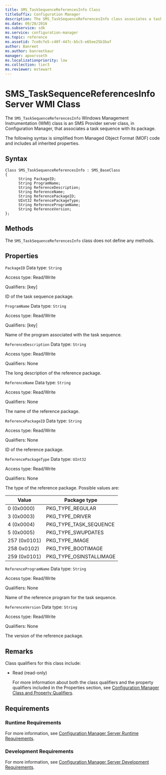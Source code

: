 ```yaml
---
title: SMS_TaskSequenceReferencesInfo Class
titleSuffix: Configuration Manager
description: The SMS_TaskSequenceReferencesInfo class associates a task sequence with its package.
ms.date: 09/20/2016
ms.subservice: sdk
ms.service: configuration-manager
ms.topic: reference
ms.assetid: 7ce8cfe5-c40f-447c-b5c5-e65ee25b3baf
author: Banreet
ms.author: banreetkaur
manager: apoorvseth
ms.localizationpriority: low
ms.collection: tier3
ms.reviewer: mstewart
---
```

# SMS_TaskSequenceReferencesInfo Server WMI Class
The `SMS_TaskSequenceReferencesInfo` Windows Management Instrumentation (WMI) class is an SMS Provider server class, in Configuration Manager, that associates a task sequence with its package.

 The following syntax is simplified from Managed Object Format (MOF) code and includes all inherited properties.

## Syntax

```
Class SMS_TaskSequenceReferencesInfo : SMS_BaseClass
{
      String PackageID;
      String ProgramName;
      String ReferenceDescription;
      String ReferenceName;
      String ReferencePackageID;
      UInt32 ReferencePackageType;
      String ReferenceProgramName;
      String ReferenceVersion;
};
```

## Methods
 The `SMS_TaskSequenceReferencesInfo` class does not define any methods.

## Properties
 `PackageID`
 Data type: `String`

 Access type: Read/Write

 Qualifiers: [key]

 ID of the task sequence package.

 `ProgramName`
 Data type: `String`

 Access type: Read/Write

 Qualifiers: [key]

 Name of the program associated with the task sequence.

 `ReferenceDescription`
 Data type: `String`

 Access type: Read/Write

 Qualifiers: None

 The long description of the reference package.

 `ReferenceName`
 Data type: `String`

 Access type: Read/Write

 Qualifiers: None

 The name of the reference package.

 `ReferencePackageID`
 Data type: `String`

 Access type: Read/Write

 Qualifiers: None

 ID of the reference package.

 `ReferencePackageType`
 Data type: `UInt32`

 Access type: Read/Write

 Qualifiers: None

 The type of the reference package. Possible values are:

| Value | Package type |
| ----- | ------------ |
|0 (0x0000)|PKG_TYPE_REGULAR|
|3 (0x0003)|PKG_TYPE_DRIVER|
|4 (0x0004)|PKG_TYPE_TASK_SEQUENCE|
|5 (0x0005)|PKG_TYPE_SWUPDATES|
|257 (0x0101)|PKG_TYPE_IMAGE|
|258 0x0102)|PKG_TYPE_BOOTIMAGE|
|259 (0x0101)|PKG_TYPE_OSINSTALLIMAGE|

 `ReferenceProgramName`
 Data type: `String`

 Access type: Read/Write

 Qualifiers: None

 Name of the reference program for the task sequence.

 `ReferenceVersion`
 Data type: `String`

 Access type: Read/Write

 Qualifiers: None

 The version of the reference package.

## Remarks
 Class qualifiers for this class include:

- Read (read-only)

  For more information about both the class qualifiers and the property qualifiers included in the Properties section, see [Configuration Manager Class and Property Qualifiers](../../../develop/reference/misc/class-and-property-qualifiers.md).

## Requirements

### Runtime Requirements
 For more information, see [Configuration Manager Server Runtime Requirements](../../../develop/core/reqs/server-runtime-requirements.md).

### Development Requirements
 For more information, see [Configuration Manager Server Development Requirements](../../../develop/core/reqs/server-development-requirements.md).
